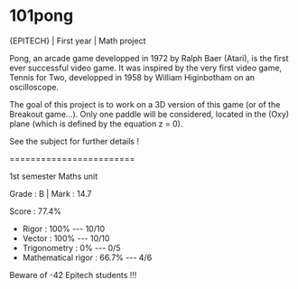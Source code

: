 # 101pong
{EPITECH} | First year | Math project

Pong, an arcade game developped in 1972 by Ralph Baer (Atari), is the first ever successful video game.
It was inspired by the very first video game, Tennis for Two, developped in 1958 by William Higinbotham on
an oscilloscope.

The goal of this project is to work on a 3D version of this game (or of the Breakout game...).
Only one paddle will be considered, located in the (Oxy) plane (which is defined by the equation z = 0).

See the subject for further details !

========================

1st semester Maths unit

Grade : B | Mark : 14.7

Score : 77.4%
  - Rigor               : 100%    --- 10/10
  - Vector              : 100%    --- 10/10
  - Trigonometry        : 0%      --- 0/5
  - Mathematical rigor  : 66.7%   --- 4/6
  
Beware of -42 Epitech students !!!
